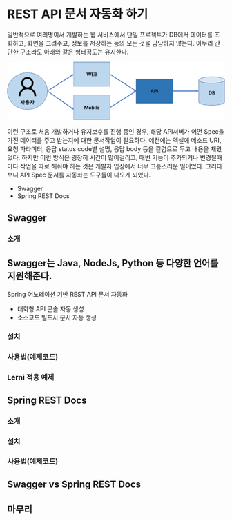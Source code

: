 # REST API 문서 자동화 하기
일반적으로 여러명이서 개발하는 웹 서비스에서 단일 프로젝트가 DB에서 데이터를 조회하고, 화면을 그려주고, 정보를 저장하는 등의 모든 것을 담당하지 않는다. 아무리 간단한 구조라도 아래와 같은 형태정도는 유지한다.

![web](https://raw.githubusercontent.com/rbwls31/rbwls31.github.io/master/images/WEB.png)

이런 구조로 처음 개발하거나 유지보수를 진행 중인 경우, 해당 API서버가 어떤 Spec을 가진 데이터를 주고 받는지에 대한 문서작업이 필요하다.
예전에는 엑셀에 메소드 URI, 요청 파라미터, 응답 status code별 설명, 응답 body 등을 컬럼으로 두고 내용을 채웠었다.  하지만 이런 방식은 굉장히 시간이 많이걸리고, 매번 기능이 추가되거나 변경될때마다 작업을 따로 해줘야 하는 것은 개발자 입장에서 너무 고통스러운 일이었다. 그러다보니 API Spec 문서를 자동화는 도구들이 나오게 되었다. 
 - Swagger
 - Spring REST Docs
## Swagger
### 소개
Swagger는 Java, NodeJs, Python 등 다양한 언어를 지원해준다. 
---
Spring 어노테이션 기반 REST API 문서 자동화
- 대화형 API 콘솔 자동 생성
- 소스코드 빌드시 문서 자동 생성
### 설치
### 사용법(예제코드)
### Lerni 적용 예제

## Spring REST Docs
### 소개
### 설치
### 사용법(예제코드)

## Swagger vs Spring REST Docs

## 마무리





<!--stackedit_data:
eyJoaXN0b3J5IjpbNDA1MzQ1MTAxLDE4ODkxOTU1OCwtMTcyOT
k5ODIyLC0xMjcyMTQxMzU5LDM1MzgxNTAxMiwtNTE0MDk1NzAw
LDE4NDUwNDE4ODUsNjQ5MjkxNDI2LC0xNDgwOTg4MzIwLC02Mz
k1MTEwOTUsNjQ2NzEyNDA5LDE4NTUyOTE1OCwxNzUyNzU3OTI2
LC0xNzY2NzIyODQ4LDUwNzg5NzU3Nyw2OTcwMjc2MiwtNDgyNz
k2OTMxLC00NzYzMjg2MThdfQ==
-->